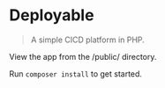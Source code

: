 # Deployable

> A simple CICD platform in PHP.

View the app from the /public/ directory. 

Run `composer install` to get started.
